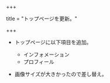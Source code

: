 +++

title = "トップページを更新。"

+++

- トップページに以下項目を追加。
    - インフォメーション
    - プロフィール

- 画像サイズが大きかったので差し替え。
